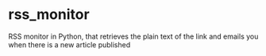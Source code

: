 # rss_monitor
RSS monitor in Python, that retrieves the plain text of the link and emails you when there is a new article published
